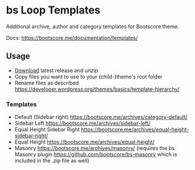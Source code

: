 # bs Loop Templates
Additional archive, author and category templates for Bootscore theme.

Docs: https://bootscore.me/documentation/templates/

## Usage

- [Download](https://github.com/bootscore/bs-loop-templates/releases/latest/download/bs-loop-templates-UnzipFirst.zip) latest release and unzip
- Copy files you want to use to your (child-)theme's root folder
- Rename files as described https://developer.wordpress.org/themes/basics/template-hierarchy/

### Templates

- Default (Sidebar right) https://bootscore.me/archives/category-default/
- Sidebar Left https://bootscore.me/archives/sidebar-left/
- Equal Height Sidebar Right https://bootscore.me/archives/equal-height-sidebar-right/
- Equal Height https://bootscore.me/archives/equal-height/
- Masonry https://bootscore.me/archives/masonry/ (requires the bs Masonry plugin https://github.com/bootscore/bs-masonry which is included in the .zip file as well)